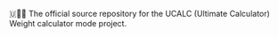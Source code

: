 🇺🧮️⚖️ The official source repository for the UCALC (Ultimate Calculator) Weight calculator mode project.
